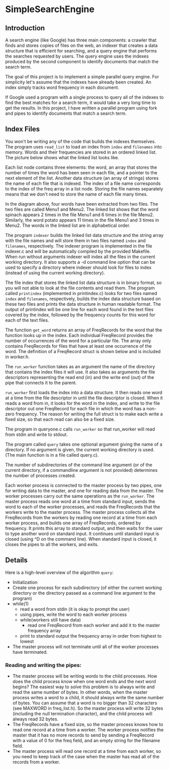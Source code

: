 # SimpleSearchEngine

## Introduction
A search engine (like Google) has three main components: a crawler that finds and stores copies of files on the web, an indexer that creates a data structure that is efficient for searching, and a query engine that performs the searches requested by users. The query engine uses the indexes produced by the second component to identify documents that match the search term.

The goal of this project is to implement a simple parallel query engine. For simplicity let's assume that the indexes have already been created. An index simply tracks word frequency in each document.

If Google used a program with a single process to query all of the indexes to find the best matches for a search term, it would take a very long time to get the results. In this project, I have written a parallel program using fork and pipes to identify documents that match a search term.

## Index Files
You won't be writing any of the code that builds the indexes themselves. The program uses `read_list` to load an index from `index` and `filenames` into memory. Words and their frequencies are stored in an ordered linked list. The picture below shows what the linked list looks like.



Each list node contains three elements: the word, an array that stores the number of times the word has been seen in each file, and a pointer to the next element of the list. Another data structure (an array of strings) stores the name of each file that is indexed. The index of a file name corresponds to the index of the freq array in a list node. Storing the file names separately means that we don't need to store the name of each file many times.

In the diagram above, four words have been extracted from two files. The two files are called Menu1 and Menu2. The linked list shows that the word spinach appears 2 times in the file Menu1 and 6 times in the file Menu2. Similarly, the word potato appears 11 times in the file Menu1 and 3 times in Menu2. The words in the linked list are in alphabetical order.

The program `indexer` builds the linked list data structure and the string array with the file names and will store them in two files named `index` and `filenames`, respectively. The indexer program is implemented in the file indexer.c and will be automatically compiled by the provided Makefile. When run without arguments indexer will index all the files in the current working directory. It also supports a -d command line option that can be used to specify a directory where indexer should look for files to index (instead of using the current working directory).

The file index that stores the linked list data structure is in binary format, so you will not able to look at the file contents and read them. The program called `printindex` (implemented in printindex.c) looks for two files named `index` and `filenames`, respectively, builds the index data structure based on these two files and prints the data structure in human readable format. The output of printindex will be one line for each word found in the text files covered by the index, followed by the frequency counts for this word for each of the text files.

The function `get_word` returns an array of FreqRecords for the word that the function looks up in the index. Each individual FreqRecord provides the number of occurrences of the word for a particular file. The array only contains FreqRecords for files that have at least one occurrence of the word. The definition of a FreqRecord struct is shown below and is included in worker.h.

The `run_worker` function takes as an argument the name of the directory that contains the index files it will use. It also takes as arguments the file descriptors representing the read end (in) and the write end (out) of the pipe that connects it to the parent.

`run_worker` first loads the index into a data structure. It then reads one word at a time from the file descriptor in until the file descriptor is closed. When it reads a word from in, it looks for the word in the index, and write to the file descriptor out one FreqRecord for each file in which the word has a non-zero frequency. The reason for writing the full struct is to make each write a fixed size, so that each read can also be a fixed size.

The program in queryone.c  calls `run_worker` so that run_worker will read from stdin and write to stdout.

The program called `query` takes one optional argument giving the name of a directory. If no argument is given, the current working directory is used. (The main function is in a file called query.c).

The number of subdirectories of the command line argument (or of the current directory, if a commandline argument is not provided) determines the number of processes created.

Each worker process is connected to the master process by two pipes, one for writing data to the master, and one for reading data from the master. The worker processes carry out the same operations as the `run_worker`. The master process reads one word at a time from standard input, sends the word to each of the worker processes, and reads the FreqRecords that the workers write to the master process. The master process collects all the FreqRecords from the workers by reading one record at a time from each worker process, and builds one array of FreqRecords, ordered by frequency. It prints this array to standard output, and then waits for the user to type another word on standard input. It continues until standard input is closed (using ^D on the command line). When standard input is closed, it closes the pipes to all the workers, and exits.

## Details
Here is a high-level overview of the algorithm `query`:

* Initialization
* Create one process for each subdirectory (of either the current working directory or the directory passed as a command line argument to the program)
* while(1)
  * read a word from stdin (it is okay to prompt the user)
  * using pipes, write the word to each worker process
  * while(workers still have data)
    * read one FreqRecord from each worker and add it to the master frequency array
  * print to standard output the frequency array in order from highest to lowest
* The master process will not terminate until all of the worker processes have terminated.

### Reading and writing the pipes:

* The master process will be writing words to the child processes. How does the child process know when one word ends and the next word begins? The easiest way to solve this problem is to always write and read the same number of bytes. In other words, when the master process writes a word to a child, it should always write the same number of bytes. You can assume that a word is no bigger than 32 characters (see MAXWORD in freq_list.h). So the master process will write 32 bytes (including the null termination character), and the child process will always read 32 bytes.
* The FreqRecords have a fixed size, so the master process knows how to read one record at a time from a worker. The worker process notifies the master that it has no more records to send by sending a FreqRecord with a value of 0 for the freq field, and an empty string for the filename field.
* The master process will read one record at a time from each worker, so you need to keep track of the case when the master has read all of the records from a worker.

